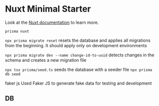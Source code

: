 # Nuxt Minimal Starter

Look at the [Nuxt documentation](https://nuxt.com/docs/getting-started/introduction) to learn more.

``prisma nuxt``


``npx prisma migrate reset``
 resets the database and applies all migrations from the beginning. It should apply only on development environments


``npx prisma migrate dev --name change-id-to-uuid`` detects changes in the schema and creates a new migration file


``npx tsx prisma/seed.ts`` seeds the database with a seeder file
``npx prisma db seed `` 

faker js
Used Faker JS to generate fake data for testing and development

## DB 

